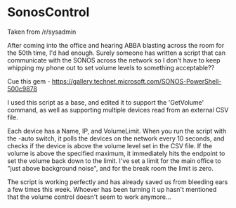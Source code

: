# SonosControl
Taken from /r/sysadmin


After coming into the office and hearing ABBA blasting across the room for the 50th time, I'd had enough. Surely someone has written a script that can communicate with the SONOS across the network so I don't have to keep whipping my phone out to set volume levels to something acceptable??

Cue this gem - https://gallery.technet.microsoft.com/SONOS-PowerShell-500c9878

I used this script as a base, and edited it to support the 'GetVolume' command, as well as supporting multiple devices read from an external CSV file.

Each device has a Name, IP, and VolumeLimit. When you run the script with the -auto switch, it polls the devices on the network every 10 seconds, and checks if the device is above the volume level set in the CSV file. If the volume is above the specified maximum, it immediately hits the endpoint to set the volume back down to the limit. I've set a limit for the main office to "just above background noise", and for the break room the limit is zero.

The script is working perfectly and has already saved us from bleeding ears a few times this week. Whoever has been turning it up hasn't mentioned that the volume control doesn't seem to work anymore...
